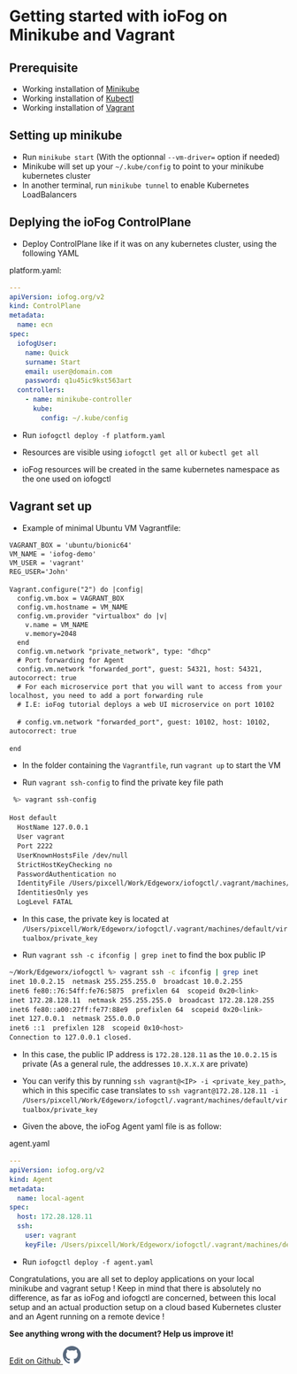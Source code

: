 # Getting started with ioFog on Minikube and Vagrant

## Prerequisite

- Working installation of [Minikube](https://kubernetes.io/docs/tasks/tools/install-minikube/)
- Working installation of [Kubectl](https://kubernetes.io/docs/tasks/tools/install-kubectl/)
- Working installation of [Vagrant](https://www.vagrantup.com/docs/installation/)

## Setting up minikube

- Run `minikube start` (With the optionnal `--vm-driver=` option if needed)
- Minikube will set up your `~/.kube/config` to point to your minikube kubernetes cluster
- In another terminal, run `minikube tunnel` to enable Kubernetes LoadBalancers

## Deplying the ioFog ControlPlane

- Deploy ControlPlane like if it was on any kubernetes cluster, using the following YAML

platform.yaml:

```yaml
---
apiVersion: iofog.org/v2
kind: ControlPlane
metadata:
  name: ecn
spec:
  iofogUser:
    name: Quick
    surname: Start
    email: user@domain.com
    password: q1u45ic9kst563art
  controllers:
    - name: minikube-controller
      kube:
        config: ~/.kube/config
```

- Run `iofogctl deploy -f platform.yaml`

- Resources are visible using `iofogctl get all` or `kubectl get all`

- ioFog resources will be created in the same kubernetes namespace as the one used on iofogctl

## Vagrant set up

- Example of minimal Ubuntu VM Vagrantfile:

```vagrantfile
VAGRANT_BOX = 'ubuntu/bionic64'
VM_NAME = 'iofog-demo'
VM_USER = 'vagrant'
REG_USER='John'

Vagrant.configure("2") do |config|
  config.vm.box = VAGRANT_BOX
  config.vm.hostname = VM_NAME
  config.vm.provider "virtualbox" do |v|
    v.name = VM_NAME
    v.memory=2048
  end
  config.vm.network "private_network", type: "dhcp"
  # Port forwarding for Agent
  config.vm.network "forwarded_port", guest: 54321, host: 54321, autocorrect: true
  # For each microservice port that you will want to access from your localhost, you need to add a port forwarding rule
  # I.E: ioFog tutorial deploys a web UI microservice on port 10102

  # config.vm.network "forwarded_port", guest: 10102, host: 10102, autocorrect: true

end
```

- In the folder containing the `Vagrantfile`, run `vagrant up` to start the VM

- Run `vagrant ssh-config` to find the private key file path

```bash
 %> vagrant ssh-config

Host default
  HostName 127.0.0.1
  User vagrant
  Port 2222
  UserKnownHostsFile /dev/null
  StrictHostKeyChecking no
  PasswordAuthentication no
  IdentityFile /Users/pixcell/Work/Edgeworx/iofogctl/.vagrant/machines/default/virtualbox/private_key
  IdentitiesOnly yes
  LogLevel FATAL
```

- In this case, the private key is located at `/Users/pixcell/Work/Edgeworx/iofogctl/.vagrant/machines/default/virtualbox/private_key`

- Run `vagrant ssh -c ifconfig | grep inet` to find the box public IP

```bash
~/Work/Edgeworx/iofogctl %> vagrant ssh -c ifconfig | grep inet
inet 10.0.2.15  netmask 255.255.255.0  broadcast 10.0.2.255
inet6 fe80::76:54ff:fe76:5875  prefixlen 64  scopeid 0x20<link>
inet 172.28.128.11  netmask 255.255.255.0  broadcast 172.28.128.255
inet6 fe80::a00:27ff:fe77:88e9  prefixlen 64  scopeid 0x20<link>
inet 127.0.0.1  netmask 255.0.0.0
inet6 ::1  prefixlen 128  scopeid 0x10<host>
Connection to 127.0.0.1 closed.
```

- In this case, the public IP address is `172.28.128.11` as the `10.0.2.15` is private (As a general rule, the addresses `10.X.X.X` are private)

- You can verify this by running `ssh vagrant@<IP> -i <private_key_path>`, which in this specific case translates to `ssh vagrant@172.28.128.11 -i /Users/pixcell/Work/Edgeworx/iofogctl/.vagrant/machines/default/virtualbox/private_key`

- Given the above, the ioFog Agent yaml file is as follow:

agent.yaml

```yaml
---
apiVersion: iofog.org/v2
kind: Agent
metadata:
  name: local-agent
spec:
  host: 172.28.128.11
  ssh:
    user: vagrant
    keyFile: /Users/pixcell/Work/Edgeworx/iofogctl/.vagrant/machines/default/virtualbox/private_key
```

- Run `iofogctl deploy -f agent.yaml`

Congratulations, you are all set to deploy applications on your local minikube and vagrant setup ! Keep in mind that there is absolutely no difference, as far as ioFog and iofogctl are concerned, between this local setup and an actual production setup on a cloud based Kubernetes cluster and an Agent running on a remote device !

<aside class="notifications note">
  <b>See anything wrong with the document? Help us improve it!</b>
  <a href="https://github.com/eclipse-iofog/iofog.org/edit/develop/content/docs/2.0.0/getting-started/minikube.md"
    target="_blank">
    <p style="text-align:left">Edit on Github <img src="/images/icos/ico-github.svg" alt=""></p>
  </a>
</aside>
